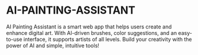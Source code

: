# AI-PAINTING-ASSISTANT
AI Painting Assistant is a smart web app that helps users create and enhance digital art. With AI-driven brushes, color suggestions, and an easy-to-use interface, it supports artists of all levels. Build your creativity with the power of AI and simple, intuitive tools!
  
                
